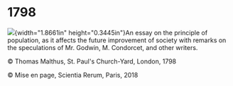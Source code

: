 # 1798

![](Pictures/10035E0700000DF800000294B711795F21993D56.svgPictures/100002010000008700000019DFA9284580595A60.png){width="1.8661in"
height="0.3445in"}An essay on the principle of population, as it affects
the future improvement of society with remarks on the speculations of
Mr. Godwin, M. Condorcet, and other writers.

© Thomas Malthus, St. Paul's Church-Yard, London, 1798

© Mise en page, Scientia Rerum, Paris, 2018

